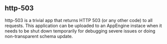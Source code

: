 http-503
--------

http-503 is a trivial app that returns HTTP 503 (or any other code) to all
requests. This application can be uploaded to an AppEngine instace when it
needs to be shut down temporarily for debugging severe issues or doing
non-transparent schema update.
